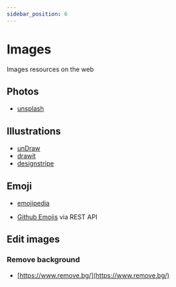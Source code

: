 ```yaml
---
sidebar_position: 6
---
```


# Images

Images resources on the web

## Photos
- [unsplash](https://unsplash.com/photos/uftqFbfWGFY)

## Illustrations
- [unDraw](https://undraw.co/search)
- [drawit](https://www.drawkit.com/illustration-types/all)
- [designstripe](https://designstripe.com/search/illustrations?sort=free)

## Emoji
- [emojipedia](https://emojipedia.org/stopwatch)

- [Github Emojis](https://api.github.com/emojis) via REST API

## Edit images
### Remove background
-  [https://www.remove.bg/](https://www.remove.bg/)